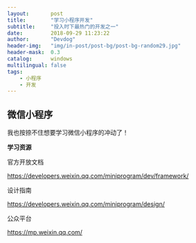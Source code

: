 ```yaml
---
layout:       post
title:        "学习小程序开发"
subtitle:     "投入时下最热门的开发之一"
date:         2018-09-29 11:23:22
author:       "Devdog"
header-img:   "img/in-post/post-bg/post-bg-random29.jpg"
header-mask:  0.3
catalog:      windows
multilingual: false
tags:
    - 小程序
    - 开发
---
```




## 微信小程序 ##



我也按捺不住想要学习微信小程序的冲动了！



**学习资源**

官方开放文档 

https://developers.weixin.qq.com/miniprogram/dev/framework/



设计指南

https://developers.weixin.qq.com/miniprogram/design/



公众平台

https://mp.weixin.qq.com/











